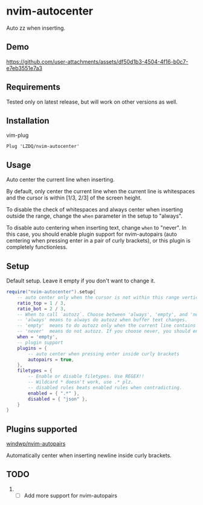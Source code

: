 # nvim-autocenter

Auto zz when inserting.

## Demo


https://github.com/user-attachments/assets/df50d1b3-4504-4f16-b0c7-e7eb3551e7a3




## Requirements

Tested only on latest release, but will work on other versions as well.

## Installation

vim-plug

```
Plug 'LZDQ/nvim-autocenter'
```

## Usage

Auto center the current line when inserting.

By default, only center the current line when the current line is whitespaces and the cursor is within [1/3, 2/3] of the screen height.

To disable the check of whitespaces and always center when inserting outside the range, change the `when` parameter in the setup to "always".

To disable auto centering when inserting text, change `when` to "never". In this case, you should enable plugin support for nvim-autopairs (auto centering when pressing enter in a pair of curly brackets), or this plugin is completely functionless.

## Setup

Default setup. Leave it empty if you don't want to change it.

```lua
require("nvim-autocenter").setup{
	-- auto center only when the cursor is not within this range vertically
	ratio_top = 1 / 3,
	ratio_bot = 2 / 3,
	-- When to call `autozz`. Choose between 'always', 'empty', and 'never'.
	-- 'always' means to always do autozz when buffer text changes.
	-- 'empty'  means to do autozz only when the current line contains whitespaces.
	-- 'never'  means do not autozz. If you choose never, you should enable autopairs.
	when = 'empty',
	-- plugin support
	plugins = {
		-- auto center when pressing enter inside curly brackets
		autopairs = true,
	},
	filetypes = {
		-- Enable or disable filetypes. Use REGEX!!
		-- Wildcard * doesn't work, use .* plz.
		-- disabled rules beats enabled rules when contradicting.
		enabled = { ".*" },
		disabled = { "json" },
	}
}
```

## Plugins supported

[windwp/nvim-autopairs](https://github.com/windwp/nvim-autopairs)

Automatically center when inserting newline inside curly brackets.

## TODO

1. - [ ] Add more support for nvim-autopairs